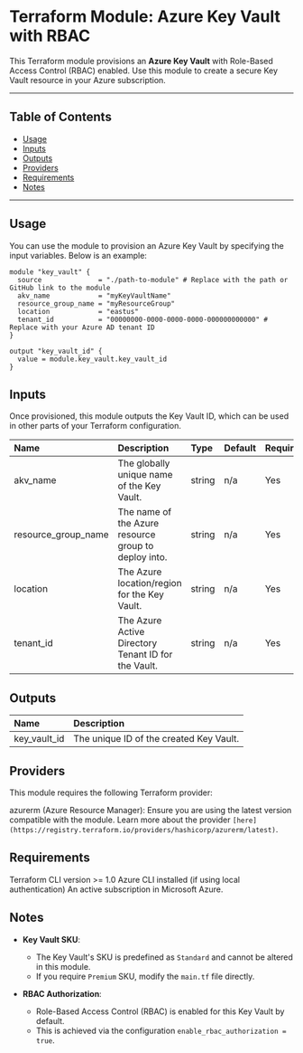 # Terraform Module: Azure Key Vault with RBAC

This Terraform module provisions an **Azure Key Vault** with Role-Based Access Control (RBAC) enabled. Use this module to create a secure Key Vault resource in your Azure subscription.

---

## Table of Contents

- [Usage](#usage)
- [Inputs](#inputs)
- [Outputs](#outputs)
- [Providers](#providers)
- [Requirements](#requirements)
- [Notes](#notes)

---

## Usage

You can use the module to provision an Azure Key Vault by specifying the input variables. Below is an example:

```hcl
module "key_vault" {
  source              = "./path-to-module" # Replace with the path or GitHub link to the module
  akv_name            = "myKeyVaultName"
  resource_group_name = "myResourceGroup"
  location            = "eastus"
  tenant_id           = "00000000-0000-0000-0000-000000000000" # Replace with your Azure AD tenant ID
}

output "key_vault_id" {
  value = module.key_vault.key_vault_id
}
```

## Inputs

Once provisioned, this module outputs the Key Vault ID, which can be used in other parts of your Terraform configuration.

| Name | Description | Type | Default | Required |
| :-- | :-- | :-- | :-- | :-- |
| akv_name | The globally unique name of the Key Vault. | string | n/a | Yes |
| resource_group_name | The name of the Azure resource group to deploy into. | string | n/a | Yes |
| location | The Azure location/region for the Key Vault. | string | n/a | Yes |
| tenant_id | The Azure Active Directory Tenant ID for the Vault. | string | n/a | Yes |


## Outputs

| Name | Description |
| :-- | :-- |
| key_vault_id | The unique ID of the created Key Vault. |

## Providers

This module requires the following Terraform provider:

azurerm (Azure Resource Manager): Ensure you are using the latest version compatible with the module. Learn more about the provider `[here](https://registry.terraform.io/providers/hashicorp/azurerm/latest)`.

## Requirements

Terraform CLI version >= 1.0
Azure CLI installed (if using local authentication)
An active subscription in Microsoft Azure.

## Notes

- **Key Vault SKU**:
  - The Key Vault's SKU is predefined as `Standard` and cannot be altered in this module.
  - If you require `Premium` SKU, modify the `main.tf` file directly.

- **RBAC Authorization**:
  - Role-Based Access Control (RBAC) is enabled for this Key Vault by default.
  - This is achieved via the configuration `enable_rbac_authorization = true`.

